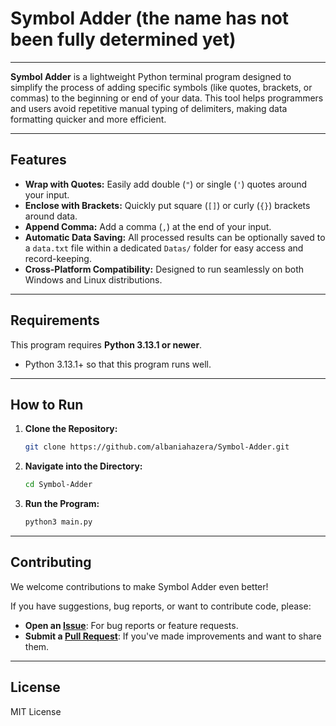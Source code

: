 # Symbol Adder (the name has not been fully determined yet)

---

**Symbol Adder** is a lightweight Python terminal program designed to simplify the process of adding specific symbols (like quotes, brackets, or commas) to the beginning or end of your data. This tool helps programmers and users avoid repetitive manual typing of delimiters, making data formatting quicker and more efficient.

---

## Features

* **Wrap with Quotes:** Easily add double (`"`) or single (`'`) quotes around your input.
* **Enclose with Brackets:** Quickly put square (`[]`) or curly (`{}`) brackets around data.
* **Append Comma:** Add a comma (`,`) at the end of your input.
* **Automatic Data Saving:** All processed results can be optionally saved to a `data.txt` file within a dedicated `Datas/` folder for easy access and record-keeping.
* **Cross-Platform Compatibility:** Designed to run seamlessly on both Windows and Linux distributions.

---

## Requirements

This program requires **Python 3.13.1 or newer**.

* Python 3.13.1+ so that this program runs well.

---

## How to Run

1.  **Clone the Repository:**
    ```bash
    git clone https://github.com/albaniahazera/Symbol-Adder.git
    ```
2.  **Navigate into the Directory:**
    ```bash
    cd Symbol-Adder
    ```
3.  **Run the Program:**
    ```bash
    python3 main.py
    ```

---

## Contributing

We welcome contributions to make Symbol Adder even better!

If you have suggestions, bug reports, or want to contribute code, please:

* **Open an [Issue](https://github.com/albaniahazera/Symbol-Adder/issues)**: For bug reports or feature requests.
* **Submit a [Pull Request](https://github.com/albaniahazera/Symbol-Adder/pulls)**: If you've made improvements and want to share them.

---

## License

MIT License


